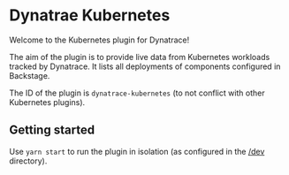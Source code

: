 # Dynatrae Kubernetes

Welcome to the Kubernetes plugin for Dynatrace!

The aim of the plugin is to provide live data from Kubernetes workloads tracked
by Dynatrace. It lists all deployments of components configured in Backstage.

The ID of the plugin is `dynatrace-kubernetes` (to not conflict with other
Kubernetes plugins).

## Getting started

Use `yarn start` to run the plugin in isolation (as configured in the
[/dev](./dev) directory).
